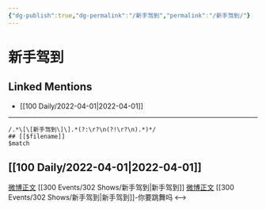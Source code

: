 ```yaml
---
{"dg-publish":true,"dg-permalink":"/新手驾到","permalink":"/新手驾到/"}
---
```


# 新手驾到

## Linked Mentions
- [[100 Daily/2022-04-01\|2022-04-01]]


---

```expander
/.*\[\[新手驾到\]\].*(?:\r?\n(?!\r?\n).*)*/
## [[$filename]]
$match
```
## [[100 Daily/2022-04-01\|2022-04-01]]
[微博正文](https://m.weibo.cn/6873250805/4753407065724366) [[300 Events/302 Shows/新手驾到\|新手驾到]]
[微博正文](https://m.weibo.cn/1852614765/4753240573085963) [[300 Events/302 Shows/新手驾到\|新手驾到]]-你要跳舞吗
<-->